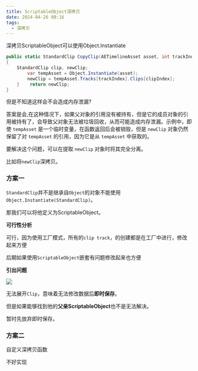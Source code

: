 ```yaml
---
title: ScriptableObject深拷贝
date: 2024-04-26 00:16
tags:
  - 深拷贝
---
```

深拷贝ScriptableObject可以使用Object.Instantiate

```csharp
public static StandardClip CopyClip(AETimelineAsset asset, int trackIndex, int clipIndex)  
{  
    StandardClip clip, newClip;  
        var tempAsset = Object.Instantiate(asset);  
        newClip = tempAsset.Tracks[trackIndex].Clips[clipIndex];  
    }    return newClip;  
}
```

但是不知道这样会不会造成内存泄漏?

答案是会,在这种情况下，如果父对象的引用没有被持有，但是它的成员对象的引用被持有了，会导致父对象无法被垃圾回收，从而可能造成内存泄漏。示例中，即使 `tempAsset` 是一个临时变量，在函数返回后会被销毁，但是 `newClip` 对象仍然保留了对 `tempAsset` 的引用，因为它是从 `tempAsset` 中获取的。

要解决这个问题，可以在提取 `newClip` 对象时将其完全分离。

比如将`newClip`深拷贝。

### 方案一

`StandardClip`并不是继承自`Object`的对象不能使用`Object.Instantiate(StandardClip)`。

那我们可以将他定义为ScriptableObject。

**可行性分析**

可行，因为使用工厂模式，所有的`clip track`，的创建都是在工厂中进行，修改起来方便

后期如果使用`ScriptableObject`嵌套有问题修改起来也方便

**引出问题**

![](images/posts/Pasted%20image%2020240426005653.png)

无法展开`Clip`，意味着无法修改数据后**即时保存**。

但是如果能够找到他的**父亲ScriptableObject**也不是无法解决。

暂时先放弃即时保存。



### 方案二

自定义深拷贝函数

不好实现



